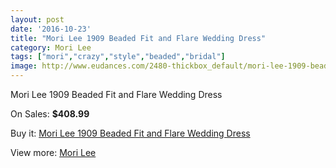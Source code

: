 ```yaml
---
layout: post
date: '2016-10-23'
title: "Mori Lee 1909 Beaded Fit and Flare Wedding Dress"
category: Mori Lee
tags: ["mori","crazy","style","beaded","bridal"]
image: http://www.eudances.com/2480-thickbox_default/mori-lee-1909-beaded-fit-and-flare-wedding-dress.jpg
---
```

Mori Lee 1909 Beaded Fit and Flare Wedding Dress

On Sales: **$408.99**
<a href="https://www.eudances.com/en/mori-lee/826-mori-lee-1909-beaded-fit-and-flare-wedding-dress.html"><amp-img layout="responsive" width="600" height="600" src="//www.eudances.com/2480-thickbox_default/mori-lee-1909-beaded-fit-and-flare-wedding-dress.jpg" alt="Mori Lee 1909 Beaded Fit and Flare Wedding Dress 0" /></a>
<a href="https://www.eudances.com/en/mori-lee/826-mori-lee-1909-beaded-fit-and-flare-wedding-dress.html"><amp-img layout="responsive" width="600" height="600" src="//www.eudances.com/2481-thickbox_default/mori-lee-1909-beaded-fit-and-flare-wedding-dress.jpg" alt="Mori Lee 1909 Beaded Fit and Flare Wedding Dress 1" /></a>
<a href="https://www.eudances.com/en/mori-lee/826-mori-lee-1909-beaded-fit-and-flare-wedding-dress.html"><amp-img layout="responsive" width="600" height="600" src="//www.eudances.com/2482-thickbox_default/mori-lee-1909-beaded-fit-and-flare-wedding-dress.jpg" alt="Mori Lee 1909 Beaded Fit and Flare Wedding Dress 2" /></a>

Buy it: [Mori Lee 1909 Beaded Fit and Flare Wedding Dress](https://www.eudances.com/en/mori-lee/826-mori-lee-1909-beaded-fit-and-flare-wedding-dress.html "Mori Lee 1909 Beaded Fit and Flare Wedding Dress")

View more: [Mori Lee](https://www.eudances.com/en/9-mori-lee "Mori Lee")